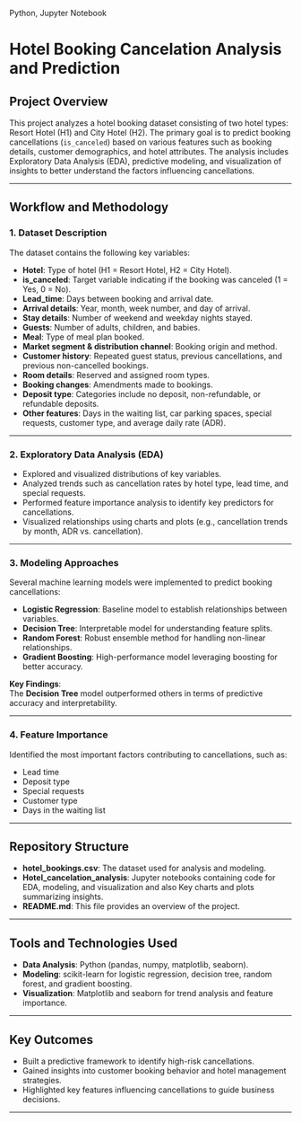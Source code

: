 Python, Jupyter Notebook
# Hotel Booking Cancelation Analysis and Prediction

## Project Overview

This project analyzes a hotel booking dataset consisting of two hotel types: Resort Hotel (H1) and City Hotel (H2). The primary goal is to predict booking cancellations (`is_canceled`) based on various features such as booking details, customer demographics, and hotel attributes. The analysis includes Exploratory Data Analysis (EDA), predictive modeling, and visualization of insights to better understand the factors influencing cancellations.

---

## Workflow and Methodology

### 1. **Dataset Description**
The dataset contains the following key variables:
- **Hotel**: Type of hotel (H1 = Resort Hotel, H2 = City Hotel).
- **is_canceled**: Target variable indicating if the booking was canceled (1 = Yes, 0 = No).
- **Lead_time**: Days between booking and arrival date.
- **Arrival details**: Year, month, week number, and day of arrival.
- **Stay details**: Number of weekend and weekday nights stayed.
- **Guests**: Number of adults, children, and babies.
- **Meal**: Type of meal plan booked.
- **Market segment & distribution channel**: Booking origin and method.
- **Customer history**: Repeated guest status, previous cancellations, and previous non-cancelled bookings.
- **Room details**: Reserved and assigned room types.
- **Booking changes**: Amendments made to bookings.
- **Deposit type**: Categories include no deposit, non-refundable, or refundable deposits.
- **Other features**: Days in the waiting list, car parking spaces, special requests, customer type, and average daily rate (ADR).

---

### 2. **Exploratory Data Analysis (EDA)**
- Explored and visualized distributions of key variables.
- Analyzed trends such as cancellation rates by hotel type, lead time, and special requests.
- Performed feature importance analysis to identify key predictors for cancellations.
- Visualized relationships using charts and plots (e.g., cancellation trends by month, ADR vs. cancellation).

---

### 3. **Modeling Approaches**
Several machine learning models were implemented to predict booking cancellations:
- **Logistic Regression**: Baseline model to establish relationships between variables.
- **Decision Tree**: Interpretable model for understanding feature splits.
- **Random Forest**: Robust ensemble method for handling non-linear relationships.
- **Gradient Boosting**: High-performance model leveraging boosting for better accuracy.

**Key Findings**:  
The **Decision Tree** model outperformed others in terms of predictive accuracy and interpretability.

---

### 4. **Feature Importance**
Identified the most important factors contributing to cancellations, such as:
- Lead time
- Deposit type
- Special requests
- Customer type
- Days in the waiting list

---

## Repository Structure

- **hotel_bookings.csv**: The dataset used for analysis and modeling.
- **Hotel_cancelation_analysis**: Jupyter notebooks containing code for EDA, modeling, and visualization and also Key charts and plots summarizing insights.
- **README.md**: This file provides an overview of the project.

---

## Tools and Technologies Used

- **Data Analysis**: Python (pandas, numpy, matplotlib, seaborn).
- **Modeling**: scikit-learn for logistic regression, decision tree, random forest, and gradient boosting.
- **Visualization**: Matplotlib and seaborn for trend analysis and feature importance.

---

## Key Outcomes

- Built a predictive framework to identify high-risk cancellations.
- Gained insights into customer booking behavior and hotel management strategies.
- Highlighted key features influencing cancellations to guide business decisions.

---

